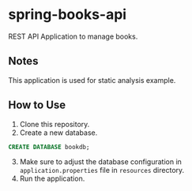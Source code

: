 # spring-books-api

REST API Application to manage books.

## Notes

This application is used for static analysis example.

## How to Use
1. Clone this repository.
2. Create a new database.
```sql
CREATE DATABASE bookdb;
```
3. Make sure to adjust the database configuration in `application.properties` file in `resources` directory.
4. Run the application.